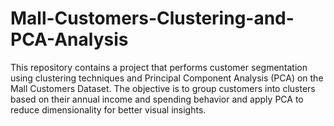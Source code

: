 # Mall-Customers-Clustering-and-PCA-Analysis
This repository contains a project that performs customer segmentation using clustering techniques and Principal Component Analysis (PCA) on the Mall Customers Dataset. The objective is to group customers into clusters based on their annual income and spending behavior and apply PCA to reduce dimensionality for better visual insights.
